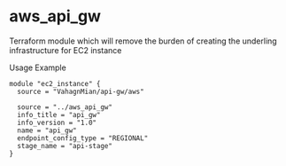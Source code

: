 # aws_api_gw


Terraform module which will remove the burden of creating the underling infrastructure for EC2 instance

Usage Example

```hcl
module "ec2_instance" {
  source = "VahagnMian/api-gw/aws"

  source = "../aws_api_gw"
  info_title = "api_gw"
  info_version = "1.0"
  name = "api_gw"
  endpoint_config_type = "REGIONAL"
  stage_name = "api-stage"
}
```
